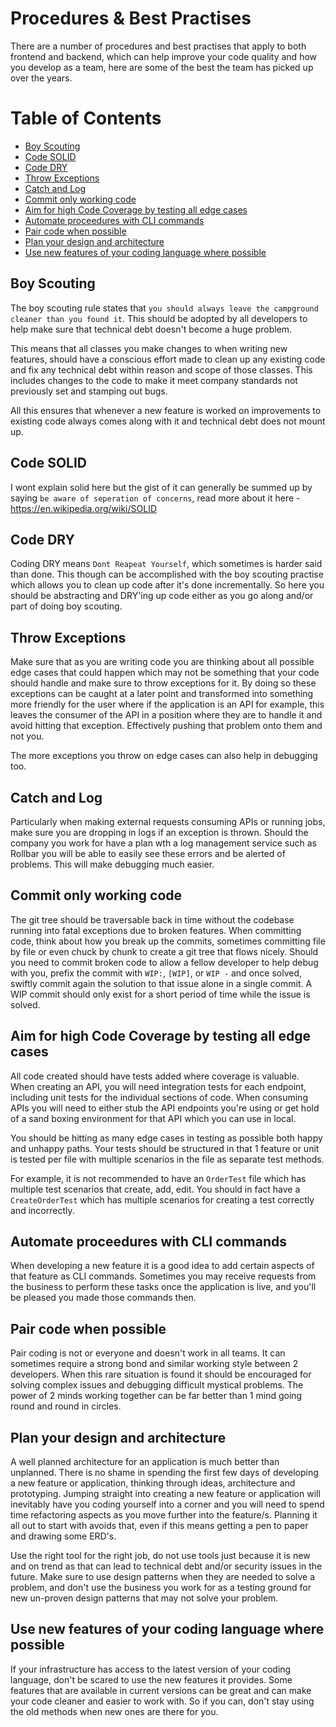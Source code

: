 # Procedures & Best Practises

There are a number of procedures and best practises that apply to both frontend and backend, which can help 
improve your code quality and how you develop as a team, here are some of the best the team has picked up over 
the years.

# Table of Contents

- [Boy Scouting](#boy-scouting)
- [Code SOLID](#code-solid)
- [Code DRY](#code-dry)
- [Throw Exceptions](#throw-exceptions)
- [Catch and Log](#catch-and-log)
- [Commit only working code](#commit-only-working-code)
- [Aim for high Code Coverage by testing all edge cases](#aim-for-high-code-coverage-by-testing-all-edge-cases)
- [Automate proceedures with CLI commands](#automate-proceedures-with-cli-commands)
- [Pair code when possible](#pair-code-when-possible)
- [Plan your design and architecture](#plan-your-design-and-architecture)
- [Use new features of your coding language where possible](#use-new-features-of-your-coding-language-where-possible)

## Boy Scouting

The boy scouting rule states that `you should always leave the campground cleaner than you found it`. This should be
adopted by all developers to help make sure that technical debt doesn't become a huge problem.

This means that all classes you make changes to when writing new features, should have a conscious effort made to
clean up any existing code and fix any technical debt within reason and scope of those classes. This includes changes
to the code to make it meet company standards not previously set and stamping out bugs.

All this ensures that whenever a new feature is worked on improvements to existing code always comes along with it and
technical debt does not mount up.

## Code SOLID

I wont explain solid here but the gist of it can generally be summed up by saying `be aware of seperation of concerns`,
read more about it here - https://en.wikipedia.org/wiki/SOLID

## Code DRY

Coding DRY means `Dont Reapeat Yourself`, which sometimes is harder said than done. This though can be accomplished
with the boy scouting practise which allows you to clean up code after it's done incrementally. So here you should be
abstracting and DRY'ing up code either as you go along and/or part of doing boy scouting.

## Throw Exceptions

Make sure that as you are writing code you are thinking about all possible edge cases that could happen which may not
be something that your code should handle and make sure to throw exceptions for it. By doing so these exceptions can be
caught at a later point and transformed into something more friendly for the user where if the application is an API for
example, this leaves the consumer of the API in a position where they are to handle it and avoid hitting that exception.
Effectively pushing that problem onto them and not you.

The more exceptions you throw on edge cases can also help in debugging too.

## Catch and Log

Particularly when making external requests consuming APIs or running jobs, make sure you are dropping in logs if an
exception is thrown. Should the company you work for have a plan wth a log management service such as Rollbar you will
be able to easily see these errors and be alerted of problems. This will make debugging much easier.

## Commit only working code

The git tree should be traversable back in time without the codebase running into fatal exceptions due to broken
features. When committing code, think about how you break up the commits, sometimes committing file by file or even chuck
by chunk to create a git tree that flows nicely. Should you need to commit broken code to allow a fellow developer to
help debug with you, prefix the commit with `WIP:`, `[WIP]`, or `WIP -` and once solved, swiftly commit again the solution
to that issue alone in a single commit. A WIP commit should only exist for a short period of time while the issue is solved.

## Aim for high Code Coverage by testing all edge cases

All code created should have tests added where coverage is valuable. When creating an API, you will need integration tests for each
endpoint, including unit tests for the individual sections of code. When consuming APIs you will need to either stub
the API endpoints you're using or get hold of a sand boxing environment for that API which you can use in local.

You should be hitting as many edge cases in testing as possible both happy and unhappy paths. Your tests should be
structured in that 1 feature or unit is tested per file with multiple scenarios in the file as separate test methods.

For example, it is not recommended to have an `OrderTest` file which has multiple test scenarios that create, add, edit.
You should in fact have a `CreateOrderTest` which has multiple scenarios for creating a test correctly and incorrectly.

## Automate proceedures with CLI commands

When developing a new feature it is a good idea to add certain aspects of that feature as CLI commands. Sometimes you
may receive requests from the business to perform these tasks once the application is live, and you'll be pleased
you made those commands then.

## Pair code when possible

Pair coding is not or everyone and doesn't work in all teams. It can sometimes require a strong bond and similar
working style between 2 developers. When this rare situation is found it should be encouraged for solving complex
issues and debugging difficult mystical problems. The power of 2 minds working together can be far better than 1 mind
going round and round in circles.

## Plan your design and architecture

A well planned architecture for an application is much better than unplanned. There is no shame in spending the
first few days of developing a new feature or application, thinking through ideas, architecture and prototyping.
Jumping straight into creating a new feature or application will inevitably have you coding yourself into a corner and
you will need to spend time refactoring aspects as you move further into the feature/s. Planning it all out to start with
avoids that, even if this means getting a pen to paper and drawing some ERD's.

Use the right tool for the right job, do not use tools just because it is new and on trend as that can lead to
technical debt and/or security issues in the future. Make sure to use design patterns when they are needed to solve a
problem, and don't use the business you work for as a testing ground for new un-proven design patterns that may not
solve your problem.

## Use new features of your coding language where possible

If your infrastructure has access to the latest version of your coding language, don't be scared to use the new 
features it provides. Some features that are available in current versions can be great and can make your code
cleaner and easier to work with. So if you can, don't stay using the old methods when new ones are there for you.
